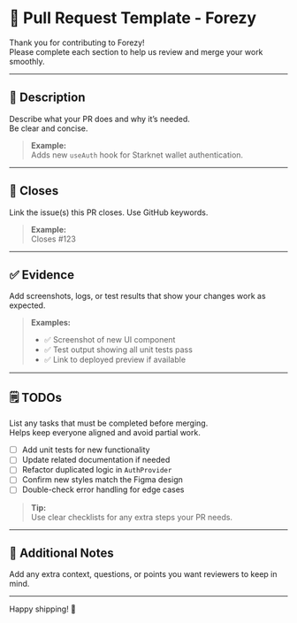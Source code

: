 # 🚀 Pull Request Template - Forezy

Thank you for contributing to Forezy!  
Please complete each section to help us review and merge your work smoothly.

---

## 📄 Description

Describe what your PR does and why it’s needed.  
Be clear and concise.

> **Example:**  
> Adds new `useAuth` hook for Starknet wallet authentication.

---

## 🔗 Closes

Link the issue(s) this PR closes. Use GitHub keywords.

> **Example:**  
> Closes #123

---

## ✅ Evidence

Add screenshots, logs, or test results that show your changes work as expected.

> **Examples:**  
> - ✅ Screenshot of new UI component  
> - ✅ Test output showing all unit tests pass  
> - ✅ Link to deployed preview if available

---

## 🗒️ TODOs

List any tasks that must be completed before merging.  
Helps keep everyone aligned and avoid partial work.

- [ ] Add unit tests for new functionality
- [ ] Update related documentation if needed
- [ ] Refactor duplicated logic in `AuthProvider`
- [ ] Confirm new styles match the Figma design
- [ ] Double-check error handling for edge cases

> **Tip:**  
> Use clear checklists for any extra steps your PR needs.

---

## 🙌 Additional Notes

Add any extra context, questions, or points you want reviewers to keep in mind.

---

Happy shipping! 🫶
